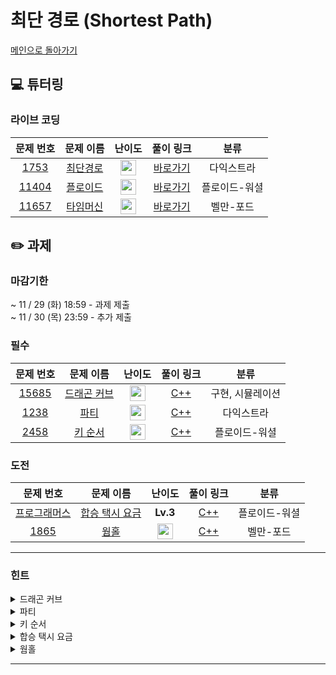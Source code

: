 # 최단 경로 (Shortest Path)

[메인으로 돌아가기](https://github.com/Altu-Bitu-Official/Altu-Bitu-4)

## 💻 튜터링

### 라이브 코딩

|                                 문제 번호                                 |                                      문제 이름                                       |                                       난이도                                       |  풀이 링크   |    분류    |
| :-----------------------------------------------------------------------: | :----------------------------------------------------------------------------------: | :--------------------------------------------------------------------------------: | :----------: | :--------: |
|  <a href="https://www.acmicpc.net/problem/1753" target="_blank">1753</a>  |    <a href="https://www.acmicpc.net/problem/1753" target="_blank">최단경로</a>    | <img height="25px" width="25px" src="https://static.solved.ac/tier_small/11.svg"/>  | [바로가기](https://github.com/Altu-Bitu-Official/Altu-Bitu-4/blob/main/13_%EC%B5%9C%EB%8B%A8%20%EA%B2%BD%EB%A1%9C/%EB%9D%BC%EC%9D%B4%EB%B8%8C%20%EC%BD%94%EB%94%A9/1753.cpp) |     다익스트라      |
| <a href="https://www.acmicpc.net/problem/11404" target="_blank">11404</a> |   <a href="https://www.acmicpc.net/problem/11404" target="_blank">플로이드</a>    | <img height="25px" width="25px" src="https://static.solved.ac/tier_small/12.svg"/> | [바로가기](https://github.com/Altu-Bitu-Official/Altu-Bitu-4/blob/main/13_%EC%B5%9C%EB%8B%A8%20%EA%B2%BD%EB%A1%9C/%EB%9D%BC%EC%9D%B4%EB%B8%8C%20%EC%BD%94%EB%94%A9/11404.cpp) |     플로이드-워셜     |
| <a href="https://www.acmicpc.net/problem/11657" target="_blank">11657</a> |   <a href="https://www.acmicpc.net/problem/11657" target="_blank">타임머신</a>    | <img height="25px" width="25px" src="https://static.solved.ac/tier_small/12.svg"/> | [바로가기](https://github.com/Altu-Bitu-Official/Altu-Bitu-4/blob/main/13_%EC%B5%9C%EB%8B%A8%20%EA%B2%BD%EB%A1%9C/%EB%9D%BC%EC%9D%B4%EB%B8%8C%20%EC%BD%94%EB%94%A9/11657.cpp) |     벨만-포드     |

## ✏️ 과제

### 마감기한

~ 11 / 29 (화) 18:59 - 과제 제출 </br>
~ 11 / 30 (목) 23:59 - 추가 제출 </br>

### 필수

|                                 문제 번호                                 |                                       문제 이름                                        |                                       난이도                                       | 풀이 링크 |            분류            |
| :-----------------------------------------------------------------------: | :------------------------------------------------------------------------------------: | :--------------------------------------------------------------------------------: | :-------: | :------------------------: |
| <a href="https://www.acmicpc.net/problem/15685" target="_blank">15685</a> | <a href="https://www.acmicpc.net/problem/15685" target="_blank">드래곤 커브</a> | <img height="25px" width="25px" src="https://static.solved.ac/tier_small/12.svg"/> |  [C++](https://github.com/Altu-Bitu-Official/Altu-Bitu-4/blob/main/13_%EC%B5%9C%EB%8B%A8%20%EA%B2%BD%EB%A1%9C/%ED%95%84%EC%88%98/15685.cpp)  | 구현, 시뮬레이션 |
| <a href="https://www.acmicpc.net/problem/1238" target="_blank">1238</a> |     <a href="https://www.acmicpc.net/problem/1238" target="_blank">파티</a>     | <img height="25px" width="25px" src="https://static.solved.ac/tier_small/13.svg"/>  |  [C++](https://github.com/Altu-Bitu-Official/Altu-Bitu-4/blob/main/13_%EC%B5%9C%EB%8B%A8%20%EA%B2%BD%EB%A1%9C/%ED%95%84%EC%88%98/1238.cpp)  |             다익스트라             |
|  <a href="https://www.acmicpc.net/problem/2458" target="_blank">2458</a>  |       <a href="https://www.acmicpc.net/problem/2458" target="_blank">키 순서</a>       | <img height="25px" width="25px" src="https://static.solved.ac/tier_small/13.svg"/> |  [C++](https://github.com/Altu-Bitu-Official/Altu-Bitu-4/blob/main/13_%EC%B5%9C%EB%8B%A8%20%EA%B2%BD%EB%A1%9C/%ED%95%84%EC%88%98/2458.cpp)  |             플로이드-워셜             |

### 도전

|                                                 문제 번호                                                  |                                                      문제 이름                                                      |                                       난이도                                       | 풀이 링크 | 분류 |
| :--------------------------------------------------------------------------------------------------------: | :-----------------------------------------------------------------------------------------------------------------: | :--------------------------------------------------------------------------------: | :-------: | :--: |
|                  <a href="https://school.programmers.co.kr/learn/courses/30/lessons/72413" target="_blank">프로그래머스</a>                   |                       <a href="https://school.programmers.co.kr/learn/courses/30/lessons/72413" target="_blank">합승 택시 요금</a>                       | **Lv.3** |  [C++](https://github.com/Altu-Bitu-Official/Altu-Bitu-4/blob/main/13_%EC%B5%9C%EB%8B%A8%20%EA%B2%BD%EB%A1%9C/%EB%8F%84%EC%A0%84/%ED%95%A9%EC%8A%B9_%ED%83%9D%EC%8B%9C.cpp)  |  플로이드-워셜  |
| <a href="https://www.acmicpc.net/problem/1865" target="_blank">1865</a> | <a href="https://www.acmicpc.net/problem/1865" target="_blank">웜홀</a> |   <img height="25px" width="25px" src="https://static.solved.ac/tier_small/13.svg"/>             |  [C++](https://github.com/Altu-Bitu-Official/Altu-Bitu-4/blob/main/13_%EC%B5%9C%EB%8B%A8%20%EA%B2%BD%EB%A1%9C/%EB%8F%84%EC%A0%84/1865.cpp)  |  벨만-포드 |
---

### 힌트

<details>
<summary>드래곤 커브</summary>
<div markdown="1">
&nbsp;&nbsp;&nbsp;&nbsp;뱀의 머리와 꼬리에 변화가 생기고 있네요! 어떤 자료구조가 필요할까요? 뱀의 현재 위치를 직접 나타내보는 것도 좋을 것 같네요.
</div>
</details>

<details>
<summary>파티</summary>
<div markdown="1">
&nbsp;&nbsp;&nbsp;&nbsp;이제 어떤 지점을 가기만 하는 게 아니라 오기도 해야 하니 다익스트라 알고리즘을 여러 번 사용해야겠습니다!
</div>
</details>

<details>
<summary>키 순서</summary>
<div markdown="1">
&nbsp;&nbsp;&nbsp;&nbsp;두 사람 사이의 키 순위를 비교해볼까요? 나와 상대방과의 키 순위를 안다는 것은 내가 상대방과의 키 우열을 알거나 상대방이 나와의 키 우열을 안다는 것과 같습니다.
</div>
</details>

<details>
<summary>합승 택시 요금</summary>
<div markdown="1">
&nbsp;&nbsp;&nbsp;&nbsp;함께 합승할 수 있는 지점은 총 몇 개인가요? 계산에 고려해야 할 가능한 시작, 도착 지점의 쌍이 어떻게 될까요?
</div>
</details>

<details>
<summary>웜홀</summary>
<div markdown="1">
&nbsp;&nbsp;&nbsp;&nbsp;시간이 뒤로 갈 수 있다네요? 음수 가중치일때 사용할 수 있는 알고리즘을 배웠었죠! 것보다 벨만 포드는 분명 출발점이 특정한 한 점일때 가능한 알고리즘이라고 배웠는데,시작지점이 정해져있지 않네요. 그런데 특정 정점 하나만 확인하면 해당 정점과 단절된 노드가 포함된 음수 사이클을 발견할 수 없죠! 우리는 최단거리에는 관심이 없고, 오로지 음수 사이클의 존재 여부만 확인하고 싶은 상황에서 어떻게 하면 될까요?
</div>
</details>


---
